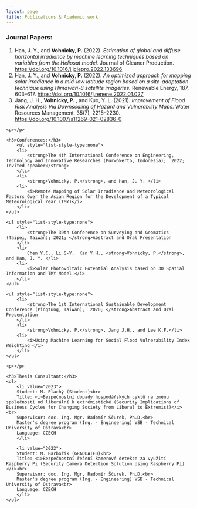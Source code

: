 ```yaml
---
layout: page
title: Publications & Academic work
---
```

<div class="content">
	<h3>Journal Papers:</h3>
	<ol>
        <li>
			Han, J. Y., and <strong>Vohnicky, P.</strong>  (2022). 
			<i> Estimation of global and diffuse horizontal irradiance by machine learning techniques based on variables from the Heliosat model. </i> 
			Journal of Cleaner Production. 
			<a href="https://doi.org/10.1016/j.jclepro.2022.133496" target="_blank">https://doi.org/10.1016/j.jclepro.2022.133696</a>
		</li>
		<li>
			Han, J. Y., and <strong>Vohnicky, P.</strong>  (2022). 
			<i> An optimized approach for mapping solar irradiance in a mid-low latitude region based on a site-adaptation technique using Himawari-8 satellite imageries. </i> 
			Renewable Energy, 187, 603–617. 
			<a href="https://doi.org/10.1016/j.renene.2022.01.027" target="_blank">https://doi.org/10.1016/j.renene.2022.01.027</a>
		</li>
		<li>
			Jang, J. H., <strong>Vohnicky, P. </strong> , and Kuo, Y. L.  (2021).
			<i> Improvement of Flood Risk Analysis Via Downscaling of Hazard and Vulnerability Maps. </i> 
			Water Resources Management, 35(7), 2215–2230. 
			<a href="https://doi.org/10.1007/s11269-021-02836-0" target="_blank">https://doi.org/10.1007/s11269-021-02836-0</a>
		</li>
	</ol>
	
	<p></p>
	
	<h3>Conferences:</h3>
		<ul style="list-style-type:none">
		<li>
			<strong>The 4th International Conference on Engineering, Technology and Innovative Researches (Purwokerto, Indonesia);  2022; Invited speaker</strong>
		</li>
		<li>
			<strong>Vohnicky, P.</strong>, and Han, J. Y. </li>
		<li>
			<i>Remote Mapping of Solar Irradiance and Meteorological Factors Over the Asian Region for the Development of a Typical Meteorological Year (TMY)</i> 
		</li>
	</ul>
	
	<ul style="list-style-type:none">
		<li>
			<strong>The 39th Conference on Surveying and Geomatics (Taipei, Taiwan); 2021; </strong>Abstract and Oral Presentation
		</li>
		<li>
			Chen Y.C., Li S-Y,  Kan Y.H., <strong>Vohnicky, P.</strong>, and Han, J. Y. </li>
		<li>
			<i>Solar Photovoltaic Potential Analysis based on 3D Spatial Information and TMY Model.</i> 
		</li>
	</ul>
	
	<ul style="list-style-type:none">
		<li>
			<strong>The 1st International Sustainable Development Conference (Pingtung, Taiwan);  2020; </strong>Abstract and Oral Presentation
		</li>
		<li>
			<strong>Vohnicky, P.</strong>, Jang J.H., and Lee K.F.</li>
		<li>
			<i>Using Machine Learning for Social Flood Vulnerability Index Weighting </i> 
		</li>
	</ul>
	
	<p></p>
	
	<h3>Thesis Consultant:</h3>
	<ol>
		<li value="2023">
		Student: M. Plachý (Student)<br>
		Title: <i>Bezpečnostní dopady hospodářských cyklů na změnu společnosti od liberální k extrémistické (Security Implications of Business Cycles for Changing Society from Liberal to Extremist)</i><br>
		Supervisor: doc. Ing. Mgr. Radomír Ščurek, Ph.D.<br>
		Master's degree program (Ing. - Engineering) VSB - Technical University of Ostrava<br>
		Language: CZECH
		</li>
	
		<li value="2022">
		Student: M. Barbořík (GRADUATED)<br>
		Title: <i>Bezpečnostní řešení kamerové detekce za využití Raspberry Pi (Security Camera Detection Solution Using Raspberry Pi)</i><br>
		Supervisor: doc. Ing. Mgr. Radomír Ščurek, Ph.D.<br>
		Master's degree program (Ing. - Engineering) VSB - Technical University of Ostrava<br>
		Language: CZECH
		</li>
	</ol>
</div>

